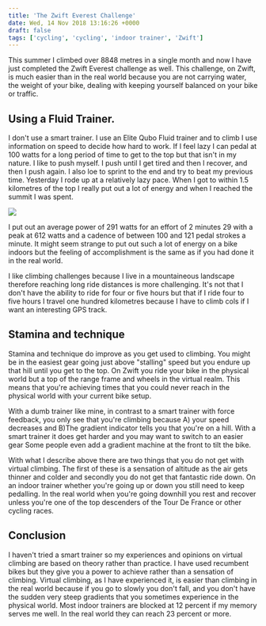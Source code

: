 ```yaml
---
title: 'The Zwift Everest Challenge'
date: Wed, 14 Nov 2018 13:16:26 +0000
draft: false
tags: ['cycling', 'cycling', 'indoor trainer', 'Zwift']
---
```


This summer I climbed over 8848 metres in a single month and now I have just completed the Zwift Everest challenge as well. This challenge, on Zwift, is much easier than in the real world because you are not carrying water, the weight of your bike, dealing with keeping yourself balanced on your bike or traffic. 

Using a Fluid Trainer.
----------------------

I don't use a smart trainer. I use an Elite Qubo Fluid trainer and to climb I use information on speed to decide how hard to work. If I feel lazy I can pedal at 100 watts for a long period of time to get to the top but that isn't in my nature. I like to push myself. I push until I get tired and then I recover, and then I push again. I also loe to sprint to the end and try to beat my previous time. Yesterday I rode up at a relatively lazy pace. When I got to within 1.5 kilometres of the top I really put out a lot of energy and when I reached the summit I was spent. 

![](https://www.main-vision.com/richard/blog/wp-content/uploads/2018/11/Screenshot-2018-11-14-at-11.01.26.png)

I put out an average power of 291 watts for an effort of 2 minutes 29 with a peak at 612 watts and a cadence of between 100 and 121 pedal strokes a minute. It might seem strange to put out such a lot of energy on a bike indoors but the feeling of accomplishment is the same as if you had done it in the real world. 

I like climbing challenges because I live in a mountaineous landscape therefore reaching long ride distances is more challenging. It's not that I don't have the ability to ride for four or five hours but that if I ride four to five hours I travel one hundred kilometres because I have to climb cols if I want an interesting GPS track. 

Stamina and technique
---------------------

Stamina and technique do improve as you get used to climbing. You might be in the easiest gear going just above "stalling" speed but you endure up that hill until you get to the top. On Zwift you ride your bike in the physical world but a top of the range frame and wheels in the virtual realm. This means that you're achieving times that you could never reach in the physical world with your current bike setup. 

With a dumb trainer like mine, in contrast to a smart trainer with force feedback, you only see that you're climbing because A) your speed decreases and B)The gradient indicator tells you that you're on a hill. With a smart trainer it does get harder and you may want to switch to an easier gear Some people even add a gradient machine at the front to tilt the bike. 

With what I describe above there are two things that you do not get with virtual climbing. The first of these is a sensation of altitude as the air gets thinner and colder and secondly you do not get that fantastic ride down. On an indoor trainer whether you're going up or down you still need to keep pedalling. In the real world when you're going downhill you rest and recover unless you're one of the top descenders of the Tour De France or other cycling races. 

Conclusion
----------

I haven't tried a smart trainer so my experiences and opinions on virtual climbing are based on theory rather than practice. I have used recumbent bikes but they give you a power to achieve rather than a sensation of climbing. Virtual climbing, as I have experienced it, is easier than climbing in the real world because if you go to slowly you don't fall, and you don't have the sudden very steep gradients that you sometimes experience in the physical world. Most indoor trainers are blocked at 12 percent if my memory serves me well. In the real world they can reach 23 percent or more.